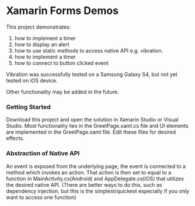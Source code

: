 # Xamarin Forms Demos

This project demonstrates:
1. how to implement a timer
2. how to display an alert
3. how to use static methods to access native API e.g. vibration. 
4. how to implement a timer
5. how to connect to button clicked event

Vibration was successfully tested on a Samsung Galaxy S4, but not yet tested on iOS device.

Other functionality may be added in the future.

### Getting Started
Download this project and open the solution in Xamarin Studio or Visual Studio.
Most functionality lies in the GreetPage.xaml.cs file and UI elements are implemented in the GreetPage.xaml file. Edit these files for desired effects.

### Abstraction of Native API
An event is exposed from the underlying page, the event is connected to a method which invokes an action. That action is then set to equal to a function in MainActivity.cs(Android) and AppDelegate.cs(iOS) that utilizes the desired native API. (There are better ways to do this, such as dependency injection, but this is the simplest/quickest especially if you only want to access one function)
